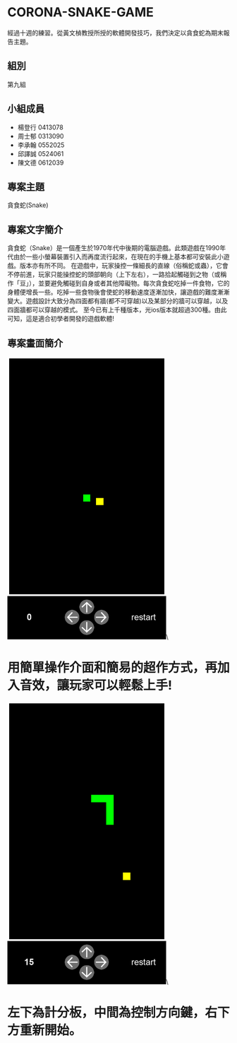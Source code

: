 # CORONA-SNAKE-GAME
經過十週的練習。從黃文楨教授所授的軟體開發技巧，我們決定以貪食蛇為期末報告主題。

## 組別
第九組

## 小組成員
+ 楊登行 0413078
+ 周士郁 0313090
+ 李承翰 0552025
+ 邱譯誠 0524061
+ 陳文德 0612039

## 專案主題
貪食蛇(Snake)

## 專案文字簡介
貪食蛇（Snake）是一個產生於1970年代中後期的電腦遊戲。此類遊戲在1990年代由於一些小螢幕裝置引入而再度流行起來，在現在的手機上基本都可安裝此小遊戲。版本亦有所不同。
在遊戲中，玩家操控一條細長的直線（俗稱蛇或蟲），它會不停前進，玩家只能操控蛇的頭部朝向（上下左右），一路拾起觸碰到之物（或稱作「豆」），並要避免觸碰到自身或者其他障礙物。每次貪食蛇吃掉一件食物，它的身體便增長一些。吃掉一些食物後會使蛇的移動速度逐漸加快，讓遊戲的難度漸漸變大。遊戲設計大致分為四面都有牆(都不可穿越)以及某部分的牆可以穿越，以及四面牆都可以穿越的模式。
  至今已有上千種版本，光ios版本就超過300種。由此可知，這是適合初學者開發的遊戲軟體!

## 專案畫面簡介
![SNAKE1](BxrdpCE.png)\
# 用簡單操作介面和簡易的超作方式，再加入音效，讓玩家可以輕鬆上手!
![SNAKE2](yjVsWjK.png)\
# 左下為計分板，中間為控制方向鍵，右下方重新開始。

